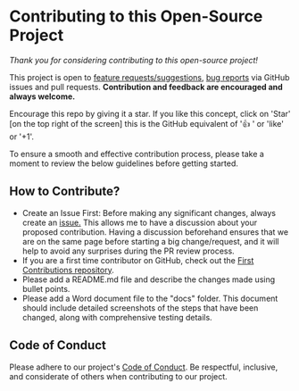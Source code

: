 # Contributing to this Open-Source Project

*Thank you for considering contributing to this open-source project!*

This project is open to [feature requests/suggestions](https://github.com/nesun3/ci-cd-sap-cloud-integration/issues/new/choose), [bug reports](https://github.com/nesun3/ci-cd-sap-cloud-integration/issues/new/choose) via GitHub issues and pull requests. **Contribution and feedback are encouraged and always welcome.**

Encourage this repo by giving it a star. If you like this concept, click on 'Star' [on the top right of the screen] this is the GitHub equivalent of '👍 ' or 'like' or '+1'.

To ensure a smooth and effective contribution process, please take a moment to review the below guidelines before getting started.

## How to Contribute?
- Create an Issue First: Before making any significant changes, always create an [issue.](https://github.com/nesun3/ci-cd-sap-cloud-integration/issues/new/choose) This allows me to have a discussion about your proposed contribution. Having a discussion beforehand ensures that we are on the same page before starting a big change/request, and it will help to avoid any surprises during the PR review process.
- If you are a first time contributor on GitHub, check out the [First Contributions repository](https://github.com/firstcontributions/first-contributions).
- Please add a README.md file and describe the changes made using bullet points.
- Please add a Word document file to the "docs" folder. This document should include detailed screenshots of the steps that have been changed, along with comprehensive testing details.

## Code of Conduct
Please adhere to our project's [Code of Conduct](https://github.com/nesun3/ci-cd-sap-cloud-integration/blob/main/CODE_OF_CONDUCT.md). Be respectful, inclusive, and considerate of others when contributing to our project.

